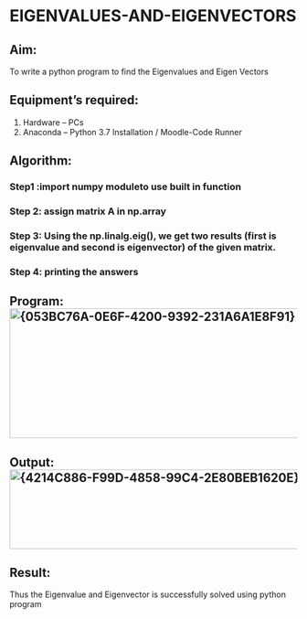 # EIGENVALUES-AND-EIGENVECTORS
## Aim:
To write a python program to find the Eigenvalues and Eigen Vectors
## Equipment’s required:
1. 	Hardware – PCs
2. 	Anaconda – Python 3.7 Installation / Moodle-Code Runner
## Algorithm:
### Step1 :import numpy moduleto use built in function 
### Step 2: assign matrix A in np.array
### Step 3: Using the np.linalg.eig(),  we get two results (first is eigenvalue and second is eigenvector) of the given matrix.
### Step 4: printing the answers

## Program:<img width="846" height="227" alt="{053BC76A-0E6F-4200-9392-231A6A1E8F91}" src="https://github.com/user-attachments/assets/3d256736-1297-4b47-abaf-154b06e7d800" />


## Output:<img width="1278" height="139" alt="{4214C886-F99D-4858-99C4-2E80BEB1620E}" src="https://github.com/user-attachments/assets/46f8ec4a-4370-4a7a-aed9-2c2052e7a93c" />

## Result:
Thus the Eigenvalue and Eigenvector is successfully solved using python program
